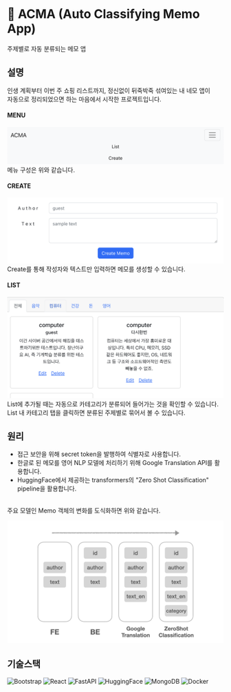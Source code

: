 # 📝 ACMA (Auto Classifying Memo App)

주제별로 자동 분류되는 메모 앱

## 설명

인생 계획부터 이번 주 쇼핑 리스트까지, 정신없이 뒤죽박죽 섞여있는 내 네모 앱이 <br />자동으로 정리되었으면 하는 마음에서 시작한 프로젝트입니다. 
<br />
#### MENU

![menu](./readme/1_menu.png)
메뉴 구성은 위와 같습니다.
<br />
#### CREATE

![create](./readme/2_create.png)
Create를 통해 작성자와 텍스트만 입력하면 메모를 생성할 수 있습니다.
<br />
#### LIST

![list](./readme/3_list.png)
List에 추가될 때는 자동으로 카테고리가 분류되어 들어가는 것을 확인할 수 있습니다. <br />List 내 카테고리 탭을 클릭하면 분류된 주제별로 묶어서 볼 수 있습니다.

## 원리

- 접근 보안을 위해 secret token을 발행하여 식별자로 사용합니다.
- 한글로 된 메모를 영어 NLP 모델에 처리하기 위해 Google Translation API를 활용합니다. 
- HuggingFace에서 제공하는 transformers의 "Zero Shot Classification" pipeline을 활용합니다. 
<br />
주요 모델인 Memo 객체의 변화를 도식화하면 위와 같습니다.

![description](./readme/4_diagram.png)

## 기술스택

![Bootstrap](https://img.shields.io/badge/Bootstrap-7952B3?style=flat-square&logo=bootstrap&logoColor=white)
![React](https://img.shields.io/badge/React-61DAFB?style=flat-square&logo=React&logoColor=white)
![FastAPI](https://img.shields.io/badge/FastAPI-009688?style=flat-square&logo=FastAPI&logoColor=white)
![HuggingFace](https://img.shields.io/badge/HuggingFace-yellow?style=flat-square)
![MongoDB](https://img.shields.io/badge/MongoDB-47A248?style=flat-square&logo=MongoDB&logoColor=white)
![Docker](https://img.shields.io/badge/Docker-2496ED?style=flat-square&logo=Docker&logoColor=white)